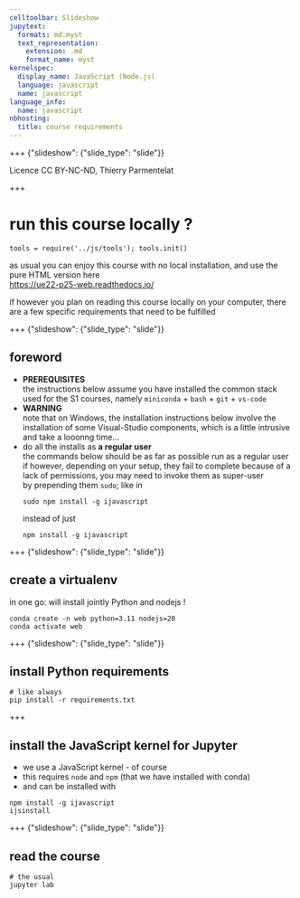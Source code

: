 ```yaml
---
celltoolbar: Slideshow
jupytext:
  formats: md:myst
  text_representation:
    extension: .md
    format_name: myst
kernelspec:
  display_name: JavaScript (Node.js)
  language: javascript
  name: javascript
language_info:
  name: javascript
nbhosting:
  title: course requirements
---
```


+++ {"slideshow": {"slide_type": "slide"}}

Licence CC BY-NC-ND, Thierry Parmentelat

+++

# run this course locally ?

```{code-cell}
tools = require('../js/tools'); tools.init()
```

as usual you can enjoy this course with no local installation, and use the pure HTML version here  
<https://ue22-p25-web.readthedocs.io/>

if however you plan on reading this course locally on your computer, there are a few specific requirements that need to be fulfilled

+++ {"slideshow": {"slide_type": "slide"}}

## foreword

* **PREREQUISITES**  
  the instructions below assume you have installed the common stack used for the
  S1 courses, namely `miniconda` + `bash` + `git` + `vs-code`
* **WARNING**  
  note that on Windows, the installation instructions below involve the
  installation of some Visual-Studio components, which is a little intrusive and
  take a looonng time...
* do all the installs as **a regular user**  
  the commands below should be as far as possible run as a regular user  
  if however, depending on your setup, they fail to complete because of a lack of permissions, you may need to invoke them as super-user  
  by prepending them `sudo`; like in
  ```
  sudo npm install -g ijavascript
  ```
  instead of just
  ```
  npm install -g ijavascript
  ```

+++ {"slideshow": {"slide_type": "slide"}}

## create a virtualenv

in one go: will install jointly Python and nodejs !

```
conda create -n web python=3.11 nodejs=20
conda activate web
```

+++ {"slideshow": {"slide_type": "slide"}}

## install Python requirements

```
# like always
pip install -r requirements.txt
```

+++

## install the JavaScript kernel for Jupyter

* we use a JavaScript kernel - of course
* this requires `node` and `npm` (that we have installed with conda)
* and can be installed with

```
npm install -g ijavascript
ijsinstall
```

+++ {"slideshow": {"slide_type": "slide"}}

## read the course

```
# the usual
jupyter lab
```

